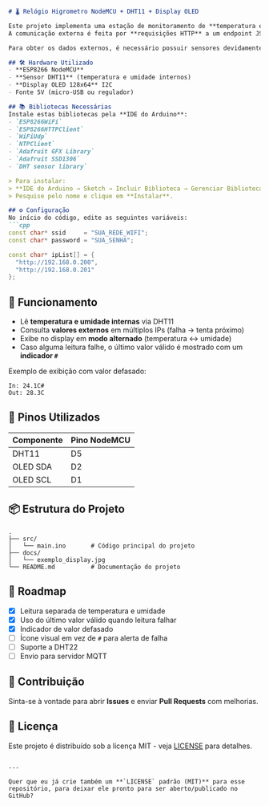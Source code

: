 

````markdown
# 🌡️ Relógio Higrometro NodeMCU + DHT11 + Display OLED

Este projeto implementa uma estação de monitoramento de **temperatura e umidade** interna e externa, exibindo os dados em um **display OLED I2C**.  
A comunicação externa é feita por **requisições HTTP** a um endpoint JSON em outros dispositivos da rede.

Para obter os dados externos, é necessário possuir sensores devidamente configurados, para referência, ver nodemcu1 do projeto https://github.com/pfmoro/Hestia_Sensores

## 🛠️ Hardware Utilizado
- **ESP8266 NodeMCU**
- **Sensor DHT11** (temperatura e umidade internos)
- **Display OLED 128x64** I2C
- Fonte 5V (micro-USB ou regulador)

## 📚 Bibliotecas Necessárias
Instale estas bibliotecas pela **IDE do Arduino**:
- `ESP8266WiFi`
- `ESP8266HTTPClient`
- `WiFiUdp`
- `NTPClient`
- `Adafruit GFX Library`
- `Adafruit SSD1306`
- `DHT sensor library`

> Para instalar:  
> **IDE do Arduino → Sketch → Incluir Biblioteca → Gerenciar Bibliotecas**  
> Pesquise pelo nome e clique em **Instalar**.

## ⚙️ Configuração
No início do código, edite as seguintes variáveis:
```cpp
const char* ssid     = "SUA_REDE_WIFI";
const char* password = "SUA_SENHA";

const char* ipList[] = {
  "http://192.168.0.200",
  "http://192.168.0.201"
};
````

## 🧠 Funcionamento

* Lê **temperatura e umidade internas** via DHT11
* Consulta **valores externos** em múltiplos IPs (falha → tenta próximo)
* Exibe no display em **modo alternado** (temperatura ↔ umidade)
* Caso alguma leitura falhe, o último valor válido é mostrado com um **indicador `#`**

Exemplo de exibição com valor defasado:

```
In: 24.1C#
Out: 28.3C
```

## 🔧 Pinos Utilizados

| Componente | Pino NodeMCU |
| ---------- | ------------ |
| DHT11      | D5           |
| OLED SDA   | D2           |
| OLED SCL   | D1           |

## 📦 Estrutura do Projeto

```
.
├── src/
│   └── main.ino       # Código principal do projeto
├── docs/
│   └── exemplo_display.jpg
└── README.md          # Documentação do projeto
```

## 🚀 Roadmap

* [x] Leitura separada de temperatura e umidade
* [x] Uso do último valor válido quando leitura falhar
* [x] Indicador de valor defasado
* [ ] Ícone visual em vez de `#` para alerta de falha
* [ ] Suporte a DHT22
* [ ] Envio para servidor MQTT

## 🤝 Contribuição

Sinta-se à vontade para abrir **Issues** e enviar **Pull Requests** com melhorias.

## 📄 Licença

Este projeto é distribuído sob a licença MIT - veja [LICENSE](LICENSE) para detalhes.

```

---

Quer que eu já crie também um **`LICENSE` padrão (MIT)** para esse repositório, para deixar ele pronto para ser aberto/publicado no GitHub?
```
